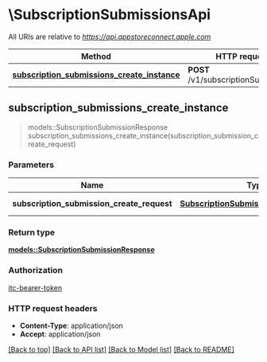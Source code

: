 # \SubscriptionSubmissionsApi

All URIs are relative to *https://api.appstoreconnect.apple.com*

Method | HTTP request | Description
------------- | ------------- | -------------
[**subscription_submissions_create_instance**](SubscriptionSubmissionsApi.md#subscription_submissions_create_instance) | **POST** /v1/subscriptionSubmissions | 



## subscription_submissions_create_instance

> models::SubscriptionSubmissionResponse subscription_submissions_create_instance(subscription_submission_create_request)


### Parameters


Name | Type | Description  | Required | Notes
------------- | ------------- | ------------- | ------------- | -------------
**subscription_submission_create_request** | [**SubscriptionSubmissionCreateRequest**](SubscriptionSubmissionCreateRequest.md) | SubscriptionSubmission representation | [required] |

### Return type

[**models::SubscriptionSubmissionResponse**](SubscriptionSubmissionResponse.md)

### Authorization

[itc-bearer-token](../README.md#itc-bearer-token)

### HTTP request headers

- **Content-Type**: application/json
- **Accept**: application/json

[[Back to top]](#) [[Back to API list]](../README.md#documentation-for-api-endpoints) [[Back to Model list]](../README.md#documentation-for-models) [[Back to README]](../README.md)

